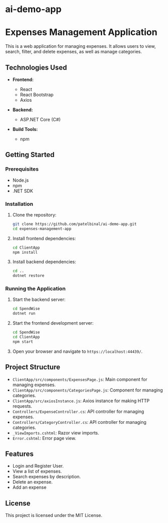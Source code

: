 # ai-demo-app

# Expenses Management Application

This is a web application for managing expenses. It allows users to view, search, filter, and delete expenses, as well as manage categories.

## Technologies Used

- **Frontend:**
  - React
  - React Bootstrap
  - Axios

- **Backend:**
  - ASP.NET Core (C#)

- **Build Tools:**
  - npm

## Getting Started

### Prerequisites

- Node.js
- npm
- .NET SDK

### Installation

1. Clone the repository:
    ```sh
    git clone https://github.com/patelbinal/ai-demo-app.git
    cd expenses-management-app
    ```

2. Install frontend dependencies:
    ```sh
    cd ClientApp
    npm install
    ```

3. Install backend dependencies:
    ```sh
    cd ..
    dotnet restore
    ```

### Running the Application

1. Start the backend server:
    ```sh
    cd SpendWise
    dotnet run
    ```

2. Start the frontend development server:
    ```sh
    cd SpendWise
    cd ClientApp
    npm start
    ```

3. Open your browser and navigate to `https://localhost:44439/`.

## Project Structure

- `ClientApp/src/components/ExpensesPage.js`: Main component for managing expenses.
- `ClientApp/src/components/CategoriesPage.js`: Component for managing categories.
- `ClientApp/src/axiosInstance.js`: Axios instance for making HTTP requests.
- `Controllers/ExpenseController.cs`: API controller for managing expenses.
- `Controllers/CategoryController.cs`: API controller for managing categories.
- `_ViewImports.cshtml`: Razor view imports.
- `Error.cshtml`: Error page view.

## Features

- Login and Register User.
- View a list of expenses.
- Search expenses by description.
- Delete an expense.
- Add an expense

## License

This project is licensed under the MIT License.